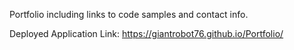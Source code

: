Portfolio including links to code samples and contact info.

Deployed Application Link: https://giantrobot76.github.io/Portfolio/




